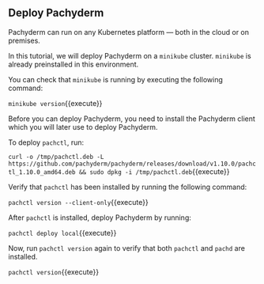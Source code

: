 ## Deploy Pachyderm

Pachyderm can run on any Kubernetes platform — both in the cloud
or on premises.

In this tutorial, we will deploy Pachyderm on a `minikube` cluster.
`minikube` is already preinstalled in this environment.

You can check that `minikube` is running by executing the following
command:

`minikube version`{{execute}}

Before you can deploy Pachyderm, you need to install the Pachyderm
client which you will later use to deploy Pachyderm.

To deploy `pachctl`, run:

`curl -o /tmp/pachctl.deb -L https://github.com/pachyderm/pachyderm/releases/download/v1.10.0/pachctl_1.10.0_amd64.deb && sudo dpkg -i /tmp/pachctl.deb`{{execute}}

Verify that `pachctl` has been installed by running the following command:

`pachctl version --client-only`{{execute}}

After `pachctl` is installed, deploy Pachyderm by running:

`pachctl deploy local`{{execute}}

Now, run `pachctl version` again to verify that both `pachctl`
and `pachd` are installed.

`pachctl version`{{execute}}
